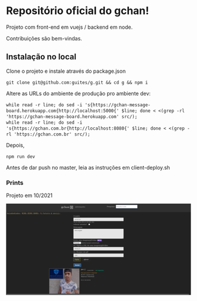 # Repositório oficial do gchan!

Projeto com front-end em vuejs / backend em node.

Contribuições são bem-vindas.

## Instalação no local

Clone o projeto e instale através do package.json

    git clone git@github.com:guites/g.git && cd g && npm i

Altere as URLs do ambiente de produção pro ambiente dev:

    while read -r line; do sed -i 's{https://gchan-message-board.herokuapp.com{http://localhost:5000{' $line; done < <(grep -rl 'https://gchan-message-board.herokuapp.com' src/);
    while read -r line; do sed -i 's{https://gchan.com.br{http://localhost:8080{' $line; done < <(grep -rl 'https://gchan.com.br' src/);

Depois, 

    npm run dev

Antes de dar push no master, leia as instruções em client-deploy.sh

### Prints

Projeto em 10/2021

![print do topo da home em 10/2021](prints/20102021-fs8.png)
